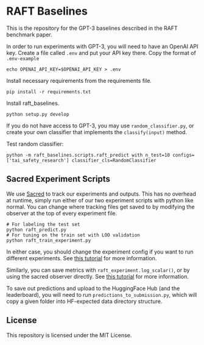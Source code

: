 # RAFT Baselines

This is the repository for the GPT-3 baselines described in the RAFT benchmark paper. 

In order to run experiments with GPT-3, you will need to have an OpenAI API key. Create a file called `.env` and put your API key there. Copy the format of `.env-example`

```buildoutcfg
echo OPENAI_API_KEY=$OPENAI_API_KEY > .env
```

Install necessary requirements from the requirements file.

```buildoutcfg
pip install -r requirements.txt
```

Install raft_baselines.

```buildoutcfg
python setup.py develop
```

If you do not have access to GPT-3, you may use `random_classifier.py`, or create your own classifier that implements the `classify(input)` method.

Test random classifier:
```buildoutcfg
python -m raft_baselines.scripts.raft_predict with n_test=10 configs=['tai_safety_research'] classifier_cls=RandomClassifier
```

## Sacred Experiment Scripts

We use [Sacred](https://github.com/IDSIA/sacred) to track our experiments and outputs. This has no overhead at runtime, simply run either of our two experiment scripts with python like normal. You can change where tracking files get saved to by modifying the observer at the top of every experiment file. 

```buildoutcfg
# For labeling the test set
python raft_predict.py
# For tuning on the train set with LOO validation
python raft_train_experiment.py
```

In either case, you should change the experiment config if you want to run different experiments. See [this tutorial](https://sacred.readthedocs.io/en/stable/configuration.html) for more information. 

Similarly, you can save metrics with `raft_experiment.log_scalar()`, or by using the sacred observer directly. See [this tutorial](https://sacred.readthedocs.io/en/stable/collected_information.html) for more information.

To save out predictions and upload to the HuggingFace Hub (and the leaderboard), you will need to run `predictions_to_submission.py`, which will copy a given folder into HF-expected data directory structure. 

## License

This repository is licensed under the MIT License.